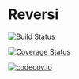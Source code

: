 # Reversi

[![Build Status](https://travis-ci.org/sglyon/Reversi.jl.svg?branch=master)](https://travis-ci.org/sglyon/Reversi.jl)

[![Coverage Status](https://coveralls.io/repos/sglyon/Reversi.jl/badge.svg?branch=master&service=github)](https://coveralls.io/github/sglyon/Reversi.jl?branch=master)

[![codecov.io](http://codecov.io/github/sglyon/Reversi.jl/coverage.svg?branch=master)](http://codecov.io/github/sglyon/Reversi.jl?branch=master)
